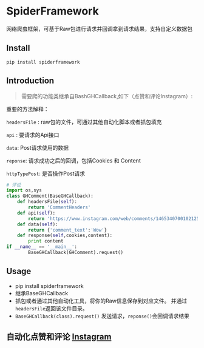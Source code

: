 # SpiderFramework
网络爬虫框架，可基于Raw包进行请求并回调拿到请求结果，支持自定义数据包
##  Install

``pip install spiderframework``

## Introduction
> 需要爬的功能类继承自BashGHCallback,如下（点赞和评论Instagram）:

重要的方法解释：

`headersFile` : raw包的文件，可通过其他自动化脚本或者抓包填充

`api` : 要请求的Api接口

`data`: Post请求使用的数据

`reponse`: 请求成功之后的回调，包括Cookies 和 Content

`httpTypePost`: 是否操作Post请求

```python
# 评论
import os,sys
class GHComment(BaseGHCallback):
    def headersFile(self):
        return 'CommentHeaders'
    def api(self):
        return 'https://www.instagram.com/web/comments/1465340700102125550/add/'
    def data(self):
        return {'comment_text':'Wow'}
    def response(self,cookies,content):
        print content
if __name__ == '__main__':
        BaseGHCallback(GHComment).request()
```

## Usage

* pip install spiderframework 
* 继承BaseGHCallback
* 抓包或者通过其他自动化工具，将你的Raw信息保存到对应文件。  并通过 ``headersFile``返回该文件目录。
* ``BaseGHCallback(class).request()``  发送请求，``reponse()``会回调请求结果

## 自动化点赞和评论 [Instagram](https://github.com/xiyouMc/SpiderFramework/tree/master/Instagram)